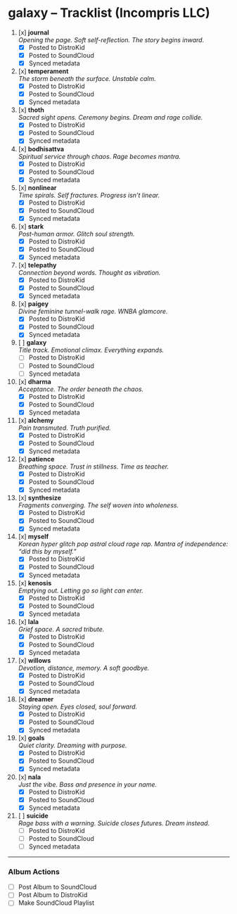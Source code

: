# galaxy – Tracklist (Incompris LLC)

1. [x] **journal**  
   _Opening the page. Soft self-reflection. The story begins inward._  
   - [x] Posted to DistroKid  
   - [x] Posted to SoundCloud  
   - [x] Synced metadata  

2. [x] **temperament**  
   _The storm beneath the surface. Unstable calm._  
   - [x] Posted to DistroKid  
   - [x] Posted to SoundCloud  
   - [x] Synced metadata  

3. [x] **thoth**  
   _Sacred sight opens. Ceremony begins. Dream and rage collide._  
   - [x] Posted to DistroKid  
   - [x] Posted to SoundCloud  
   - [x] Synced metadata  

4. [x] **bodhisattva**  
   _Spiritual service through chaos. Rage becomes mantra._  
   - [x] Posted to DistroKid  
   - [x] Posted to SoundCloud  
   - [x] Synced metadata  

5. [x] **nonlinear**  
   _Time spirals. Self fractures. Progress isn’t linear._  
   - [x] Posted to DistroKid  
   - [x] Posted to SoundCloud  
   - [x] Synced metadata  

6. [x] **stark**  
   _Post-human armor. Glitch soul strength._  
   - [x] Posted to DistroKid  
   - [x] Posted to SoundCloud  
   - [x] Synced metadata  

7. [x] **telepathy**  
   _Connection beyond words. Thought as vibration._  
   - [x] Posted to DistroKid  
   - [x] Posted to SoundCloud  
   - [x] Synced metadata  

8. [x] **paigey**  
   _Divine feminine tunnel-walk rage. WNBA glamcore._  
   - [x] Posted to DistroKid  
   - [x] Posted to SoundCloud  
   - [x] Synced metadata  

9. [ ] **galaxy**  
   _Title track. Emotional climax. Everything expands._  
   - [ ] Posted to DistroKid  
   - [ ] Posted to SoundCloud  
   - [ ] Synced metadata  

10. [x] **dharma**  
    _Acceptance. The order beneath the chaos._  
    - [x] Posted to DistroKid  
    - [x] Posted to SoundCloud  
    - [x] Synced metadata  

11. [x] **alchemy**  
    _Pain transmuted. Truth purified._  
    - [x] Posted to DistroKid  
    - [x] Posted to SoundCloud  
    - [x] Synced metadata  

12. [x] **patience**  
    _Breathing space. Trust in stillness. Time as teacher._  
    - [x] Posted to DistroKid  
    - [x] Posted to SoundCloud  
    - [x] Synced metadata  

13. [x] **synthesize**  
    _Fragments converging. The self woven into wholeness._  
    - [x] Posted to DistroKid  
    - [x] Posted to SoundCloud  
    - [x] Synced metadata  

14. [x] **myself**  
    _Korean hyper glitch pop astral cloud rage rap. Mantra of independence: “did this by myself.”_  
    - [x] Posted to DistroKid  
    - [x] Posted to SoundCloud  
    - [x] Synced metadata  

15. [x] **kenosis**  
    _Emptying out. Letting go so light can enter._  
    - [x] Posted to DistroKid  
    - [x] Posted to SoundCloud  
    - [x] Synced metadata  

16. [x] **lala**  
    _Grief space. A sacred tribute._  
    - [x] Posted to DistroKid  
    - [x] Posted to SoundCloud  
    - [x] Synced metadata  

17. [x] **willows**  
    _Devotion, distance, memory. A soft goodbye._  
    - [x] Posted to DistroKid  
    - [x] Posted to SoundCloud  
    - [x] Synced metadata  

18. [x] **dreamer**  
    _Staying open. Eyes closed, soul forward._  
    - [x] Posted to DistroKid  
    - [x] Posted to SoundCloud  
    - [x] Synced metadata  

19. [x] **goals**  
    _Quiet clarity. Dreaming with purpose._  
    - [x] Posted to DistroKid  
    - [x] Posted to SoundCloud  
    - [x] Synced metadata  

20. [x] **nala**  
    _Just the vibe. Bass and presence in your name._  
    - [x] Posted to DistroKid  
    - [x] Posted to SoundCloud  
    - [x] Synced metadata  

21. [ ] **suicide**  
    _Rage bass with a warning. Suicide closes futures. Dream instead._  
    - [ ] Posted to DistroKid  
    - [ ] Posted to SoundCloud  
    - [ ] Synced metadata  

---

### Album Actions
- [ ] Post Album to SoundCloud  
- [ ] Post Album to DistroKid  
- [ ] Make SoundCloud Playlist  
